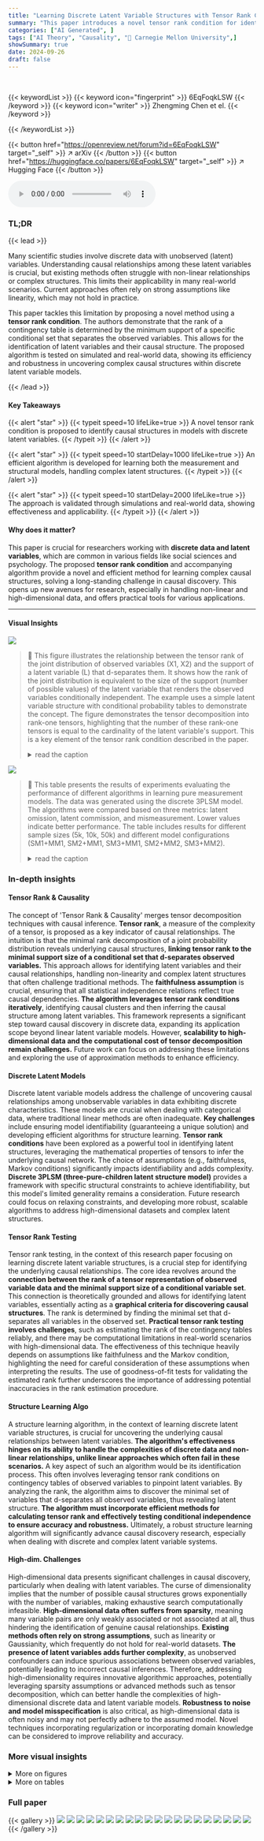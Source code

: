 ```yaml
---
title: "Learning Discrete Latent Variable Structures with Tensor Rank Conditions"
summary: "This paper introduces a novel tensor rank condition for identifying causal structures among discrete latent variables, advancing causal discovery in complex scenarios."
categories: ["AI Generated", ]
tags: ["AI Theory", "Causality", "🏢 Carnegie Mellon University",]
showSummary: true
date: 2024-09-26
draft: false
---
```


<br>

{{< keywordList >}}
{{< keyword icon="fingerprint" >}} 6EqFoqkLSW {{< /keyword >}}
{{< keyword icon="writer" >}} Zhengming Chen et el. {{< /keyword >}}
 
{{< /keywordList >}}

{{< button href="https://openreview.net/forum?id=6EqFoqkLSW" target="_self" >}}
↗ arXiv
{{< /button >}}
{{< button href="https://huggingface.co/papers/6EqFoqkLSW" target="_self" >}}
↗ Hugging Face
{{< /button >}}



<audio controls>
    <source src="https://ai-paper-reviewer.com/6EqFoqkLSW/podcast.wav" type="audio/wav">
    Your browser does not support the audio element.
</audio>


### TL;DR


{{< lead >}}

Many scientific studies involve discrete data with unobserved (latent) variables.  Understanding causal relationships among these latent variables is crucial, but existing methods often struggle with non-linear relationships or complex structures. This limits their applicability in many real-world scenarios.  Current approaches often rely on strong assumptions like linearity, which may not hold in practice.

This paper tackles this limitation by proposing a novel method using a **tensor rank condition**.  The authors demonstrate that the rank of a contingency table is determined by the minimum support of a specific conditional set that separates the observed variables.  This allows for the identification of latent variables and their causal structure. The proposed algorithm is tested on simulated and real-world data, showing its efficiency and robustness in uncovering complex causal structures within discrete latent variable models.

{{< /lead >}}


#### Key Takeaways

{{< alert "star" >}}
{{< typeit speed=10 lifeLike=true >}} A novel tensor rank condition is proposed to identify causal structures in models with discrete latent variables. {{< /typeit >}}
{{< /alert >}}

{{< alert "star" >}}
{{< typeit speed=10 startDelay=1000 lifeLike=true >}} An efficient algorithm is developed for learning both the measurement and structural models, handling complex latent structures. {{< /typeit >}}
{{< /alert >}}

{{< alert "star" >}}
{{< typeit speed=10 startDelay=2000 lifeLike=true >}} The approach is validated through simulations and real-world data, showing effectiveness and applicability. {{< /typeit >}}
{{< /alert >}}

#### Why does it matter?
This paper is crucial for researchers working with **discrete data and latent variables**, which are common in various fields like social sciences and psychology. The proposed **tensor rank condition** and accompanying algorithm provide a novel and efficient method for learning complex causal structures, solving a long-standing challenge in causal discovery. This opens up new avenues for research, especially in handling non-linear and high-dimensional data, and offers practical tools for various applications.

------
#### Visual Insights



![](https://ai-paper-reviewer.com/6EqFoqkLSW/figures_1_1.jpg)

> 🔼 This figure illustrates the relationship between the tensor rank of the joint distribution of observed variables (X1, X2) and the support of a latent variable (L) that d-separates them.  It shows how the rank of the joint distribution is equivalent to the size of the support (number of possible values) of the latent variable that renders the observed variables conditionally independent. The example uses a simple latent variable structure with conditional probability tables to demonstrate the concept. The figure demonstrates the tensor decomposition into rank-one tensors, highlighting that the number of these rank-one tensors is equal to the cardinality of the latent variable's support. This is a key element of the tensor rank condition described in the paper.
> <details>
> <summary>read the caption</summary>
> Figure 1: Illustrating the graphical criteria of the tensor rank condition, the rank of the joint distribution is determined by the support of a specific conditional set that d-separates all observed variables, i.e., Rank(P(X1, X2)) = |supp(L)| = 2. See Example 3.4 for details.
> </details>





![](https://ai-paper-reviewer.com/6EqFoqkLSW/tables_3_1.jpg)

> 🔼 This table presents the results of experiments evaluating the performance of different algorithms in learning pure measurement models. The data was generated using the discrete 3PLSM model. The algorithms were compared based on three metrics: latent omission, latent commission, and mismeasurement. Lower values indicate better performance.  The table includes results for different sample sizes (5k, 10k, 50k) and different model configurations (SM1+MM1, SM2+MM1, SM3+MM1, SM2+MM2, SM3+MM2).
> <details>
> <summary>read the caption</summary>
> Table 2: Results on learning pure measurement models, where the data is generated by the discrete 3PLSM. Lower value means higher accuracy.
> </details>





### In-depth insights


#### Tensor Rank & Causality
The concept of 'Tensor Rank & Causality' merges tensor decomposition techniques with causal inference.  **Tensor rank**, a measure of the complexity of a tensor, is proposed as a key indicator of causal relationships. The intuition is that the minimal rank decomposition of a joint probability distribution reveals underlying causal structures, **linking tensor rank to the minimal support size of a conditional set that d-separates observed variables.** This approach allows for identifying latent variables and their causal relationships, handling non-linearity and complex latent structures that often challenge traditional methods.  The **faithfulness assumption** is crucial, ensuring that all statistical independence relations reflect true causal dependencies. **The algorithm leverages tensor rank conditions iteratively**, identifying causal clusters and then inferring the causal structure among latent variables. This framework represents a significant step toward causal discovery in discrete data, expanding its application scope beyond linear latent variable models. However, **scalability to high-dimensional data and the computational cost of tensor decomposition remain challenges.** Future work can focus on addressing these limitations and exploring the use of approximation methods to enhance efficiency.

#### Discrete Latent Models
Discrete latent variable models address the challenge of uncovering causal relationships among unobservable variables in data exhibiting discrete characteristics.  These models are crucial when dealing with categorical data, where traditional linear methods are often inadequate.  **Key challenges** include ensuring model identifiability (guaranteeing a unique solution) and developing efficient algorithms for structure learning.  **Tensor rank conditions** have been explored as a powerful tool in identifying latent structures, leveraging the mathematical properties of tensors to infer the underlying causal network.  The choice of assumptions (e.g., faithfulness, Markov conditions) significantly impacts identifiability and adds complexity.  **Discrete 3PLSM (three-pure-children latent structure model)** provides a framework with specific structural constraints to achieve identifiability, but this model's limited generality remains a consideration.  Future research could focus on relaxing constraints, and developing more robust, scalable algorithms to address high-dimensional datasets and complex latent structures.

#### Tensor Rank Testing
Tensor rank testing, in the context of this research paper focusing on learning discrete latent variable structures, is a crucial step for identifying the underlying causal relationships.  The core idea revolves around the **connection between the rank of a tensor representation of observed variable data and the minimal support size of a conditional variable set**.  This connection is theoretically grounded and allows for identifying latent variables, essentially acting as a **graphical criteria for discovering causal structures**.  The rank is determined by finding the minimal set that d-separates all variables in the observed set.  **Practical tensor rank testing involves challenges**, such as estimating the rank of the contingency tables reliably, and there may be computational limitations in real-world scenarios with high-dimensional data.  The effectiveness of this technique heavily depends on assumptions like faithfulness and the Markov condition, highlighting the need for careful consideration of these assumptions when interpreting the results. The use of goodness-of-fit tests for validating the estimated rank further underscores the importance of addressing potential inaccuracies in the rank estimation procedure.

#### Structure Learning Algo
A structure learning algorithm, in the context of learning discrete latent variable structures, is crucial for uncovering the underlying causal relationships between latent variables.  **The algorithm's effectiveness hinges on its ability to handle the complexities of discrete data and non-linear relationships, unlike linear approaches which often fail in these scenarios.**  A key aspect of such an algorithm would be its identification process.  This often involves leveraging tensor rank conditions on contingency tables of observed variables to pinpoint latent variables. By analyzing the rank, the algorithm aims to discover the minimal set of variables that d-separates all observed variables, thus revealing latent structure.  **The algorithm must incorporate efficient methods for calculating tensor rank and effectively testing conditional independence to ensure accuracy and robustness.** Ultimately, a robust structure learning algorithm will significantly advance causal discovery research, especially when dealing with discrete and complex latent variable systems.

#### High-dim. Challenges
High-dimensional data presents significant challenges in causal discovery, particularly when dealing with latent variables.  The curse of dimensionality implies that the number of possible causal structures grows exponentially with the number of variables, making exhaustive search computationally infeasible.  **High-dimensional data often suffers from sparsity**, meaning many variable pairs are only weakly associated or not associated at all, thus hindering the identification of genuine causal relationships.  **Existing methods often rely on strong assumptions**, such as linearity or Gaussianity, which frequently do not hold for real-world datasets.  **The presence of latent variables adds further complexity**, as unobserved confounders can induce spurious associations between observed variables, potentially leading to incorrect causal inferences.  Therefore, addressing high-dimensionality requires innovative algorithmic approaches, potentially leveraging sparsity assumptions or advanced methods such as tensor decomposition, which can better handle the complexities of high-dimensional discrete data and latent variable models.  **Robustness to noise and model misspecification** is also critical, as high-dimensional data is often noisy and may not perfectly adhere to the assumed model.  Novel techniques incorporating regularization or incorporating domain knowledge can be considered to improve reliability and accuracy.


### More visual insights

<details>
<summary>More on figures
</summary>


![](https://ai-paper-reviewer.com/6EqFoqkLSW/figures_1_2.jpg)

> 🔼 This figure illustrates how the tensor rank condition relates to the graphical structure of a discrete causal model.  Panel (a) shows a simple model with a latent variable L influencing two observed variables, X1 and X2. Panel (b) demonstrates the decomposition of the joint distribution P(X1, X2) into a sum of rank-one tensors. The rank of this tensor (which is 2 in this example) is equal to the size of the support of the latent variable L, demonstrating that the minimum support of a variable that d-separates the observed variables determines the tensor rank.
> <details>
> <summary>read the caption</summary>
> Figure 1: Illustrating the graphical criteria of the tensor rank condition, the rank of the joint distribution is determined by the support of a specific conditional set that d-separates all observed variables, i.e., Rank(P(X1, X2)) = |supp(L)| = 2. See Example 3.4 for details.
> </details>



![](https://ai-paper-reviewer.com/6EqFoqkLSW/figures_2_1.jpg)

> 🔼 This figure shows an example of a discrete latent structure model with 4 latent variables and 12 observed variables.  Subfigure (a) displays the ground truth model, with red edges representing the measurement model (relationships between latent and observed variables) and blue edges representing the structural model (relationships between latent variables). Subfigure (b) illustrates the identifiability results for the discrete 3PLSM (Discrete Latent Structure Model with Three-Pure Children), showing how the measurement model is completely identifiable and the structure model is identifiable up to Markov equivalence. Subfigure (c) shows the final identification result.
> <details>
> <summary>read the caption</summary>
> Figure 2: An example of discrete latent structure model involving 4 latent variables and 12 observed variables (sub-fig (a)). Here, the red edges form a measurement model, while the blue edges form a structural model. The theoretical result of this paper is shown in sub-fig (c).
> </details>



![](https://ai-paper-reviewer.com/6EqFoqkLSW/figures_18_1.jpg)

> 🔼 This figure illustrates four different scenarios of relationships between three observed variables (Xi, Xj, Xk) and their latent variables. (a), (b), and (c) represent cases where Xi, Xj, and Xk share a common latent parent and thus form a causal cluster. In contrast, (d) shows a case where Xi, Xj, Xk do not share a common latent parent. This example helps to explain the criteria of causal cluster identification, as proposed in Rule 1 of the paper.
> <details>
> <summary>read the caption</summary>
> Figure 4: Illustrative example for Rule 1.
> </details>



![](https://ai-paper-reviewer.com/6EqFoqkLSW/figures_19_1.jpg)

> 🔼 This figure illustrates a simple discrete causal model with a latent variable L influencing two observed variables, X1 and X2. The joint distribution P(X1,X2) can be decomposed into a sum of rank-one tensors, where the number of rank-one tensors equals the support size of the latent variable L.  The tensor rank condition states that the minimum support size of a conditional variable set that d-separates all observed variables is the rank of their joint probability distribution. This figure visually demonstrates this condition, showing the connection between the tensor rank and the d-separation relations in a causal graph.
> <details>
> <summary>read the caption</summary>
> Figure 1: Illustrating the graphical criteria of the tensor rank condition, the rank of the joint distribution is determined by the support of a specific conditional set that d-separates all observed variables, i.e., Rank(P(X1, X2)) = |supp(L)| = 2. See Example 3.4 for details.
> </details>



![](https://ai-paper-reviewer.com/6EqFoqkLSW/figures_19_2.jpg)

> 🔼 This figure presents two graphical models. Sub-figure (a) shows a ground truth model with four latent variables (L1, L2, L3, L4) and twelve observed variables (X1-X12). The red edges represent the measurement model, indicating how the latent variables influence the observed ones.  The blue edges illustrate the structural model, showing the relationships between the latent variables. Sub-figure (c) presents the identification results showing that both the measurement model and the structural model are identifiable.
> <details>
> <summary>read the caption</summary>
> Figure 2: An example of discrete latent structure model involving 4 latent variables and 12 observed variables (sub-fig (a)). Here, the red edges form a measurement model, while the blue edges form a structural model.
> </details>



![](https://ai-paper-reviewer.com/6EqFoqkLSW/figures_23_1.jpg)

> 🔼 This figure illustrates an example of a discrete latent structure model (3PLSM) with four latent variables and twelve observed variables.  Subfigure (a) shows the ground truth of the model, with red edges representing the measurement model (links between latent and observed variables) and blue edges representing the structural model (links between latent variables). Subfigure (b) illustrates the identification process for the discrete 3PLSM.  Subfigure (c) presents the theoretical identification result, showing what can be identified using the methods proposed in the paper.
> <details>
> <summary>read the caption</summary>
> Figure 2: An example of discrete latent structure model involving 4 latent variables and 12 observed variables (sub-fig (a)). Here, the red edges form a measurement model, while the blue edges form a structural model. The theoretical result of this paper is shown in sub-fig (c).
> </details>



![](https://ai-paper-reviewer.com/6EqFoqkLSW/figures_24_1.jpg)

> 🔼 The figure shows the results of conditional independence (CI) tests among latent variables using a goodness-of-fit test.  A chain structure with four latent variables (L1, L2, L3, L4), each with two observed children, is used. The plot shows p-values for various CI tests. A horizontal line indicates a significance level of 0.05; points below the line suggest rejection of the null hypothesis (i.e., independence). The results visually demonstrate the ability to distinguish true CI relationships using the proposed method.
> <details>
> <summary>read the caption</summary>
> Figure 8: Goodness of fit test for conditional independent test among latent variables
> </details>



</details>




<details>
<summary>More on tables
</summary>


![](https://ai-paper-reviewer.com/6EqFoqkLSW/tables_7_1.jpg)
> 🔼 This table presents the results of experiments comparing four different algorithms (Ours, BayPy, LTM, BPC) for learning pure measurement models in discrete data generated by the Discrete Latent Structure Model with Three-Pure Children (Discrete 3PLSM).  The algorithms are evaluated based on three metrics: latent omission (the number of missing latents), latent commission (the number of false positive latents), and mismeasurements (the number of incorrectly measured variables).  The data were generated with varying sample sizes (5k, 10k, 50k) and two different model types (SM1, SM2) with additional mismeasurement conditions.
> <details>
> <summary>read the caption</summary>
> Table 2: Results on learning pure measurement models, where the data is generated by the discrete 3PLSM. Lower value means higher accuracy.
> </details>

![](https://ai-paper-reviewer.com/6EqFoqkLSW/tables_8_1.jpg)
> 🔼 This table presents the results of experiments evaluating the performance of different algorithms in learning pure measurement models. The data used in the experiments were generated using the discrete 3PLSM model.  The algorithms are compared on three metrics: latent omission, latent commission, and mismeasurement. Lower values for these metrics indicate better performance.
> <details>
> <summary>read the caption</summary>
> Table 2: Results on learning pure measurement models, where the data is generated by the discrete 3PLSM. Lower value means higher accuracy.
> </details>

![](https://ai-paper-reviewer.com/6EqFoqkLSW/tables_23_1.jpg)
> 🔼 This table presents the results of learning pure measurement models using four different algorithms: the proposed method, Bayesian Pyramid Model (BayPy), Latent Tree Model (LTM), and Building Pure Cluster (BPC).  The data is generated using the discrete three-pure-children latent structure model (Discrete 3PLSM). The table shows the performance of each algorithm in terms of latent omission, latent commission, and mismeasurement across three different sample sizes (5k, 10k, and 50k) and two different model configurations (SM1 + MM1 and SM2 + MM1). Lower values indicate better accuracy. The results demonstrate the superior performance of the proposed method, particularly in scenarios with larger sample sizes.
> <details>
> <summary>read the caption</summary>
> Table 2: Results on learning pure measurement models, where the data is generated by the discrete 3PLSM. Lower value means higher accuracy.
> </details>

![](https://ai-paper-reviewer.com/6EqFoqkLSW/tables_25_1.jpg)
> 🔼 This table presents the results of experiments evaluating the performance of different algorithms in learning pure measurement models. The data for these experiments was generated using the discrete 3PLSM (three-pure children discrete latent structure model). The table shows the performance metrics for three different scenarios with varying sample sizes (5k, 10k, and 50k). The metrics used include latent omission, latent commission, and mismeasurements, reflecting the accuracy of the algorithms in correctly identifying the latent variables and their relationships with observed variables. Lower values indicate higher accuracy for all metrics.
> <details>
> <summary>read the caption</summary>
> Table 2: Results on learning pure measurement models, where the data is generated by the discrete 3PLSM. Lower value means higher accuracy.
> </details>

![](https://ai-paper-reviewer.com/6EqFoqkLSW/tables_26_1.jpg)
> 🔼 This table presents the results of evaluating different algorithms' performance in learning pure measurement models. The data used for evaluation was generated using the discrete 3PLSM model. The algorithms compared are: Our method, BayPy, LTM, and BPC.  The table shows the accuracy of each algorithm in three scenarios (5k, 10k, 50k samples), evaluating metrics of latent omission, latent commission, and mismeasurement. Lower scores indicate better performance.  The results are categorized based on the specific structure and measurement models used in generating the data (SM1+MM1, SM2+MM1, SM3+MM1, SM2+MM2, SM3+MM2).
> <details>
> <summary>read the caption</summary>
> Table 2: Results on learning pure measurement models, where the data is generated by the discrete 3PLSM. Lower value means higher accuracy.
> </details>

</details>




### Full paper

{{< gallery >}}
<img src="https://ai-paper-reviewer.com/6EqFoqkLSW/1.png" class="grid-w50 md:grid-w33 xl:grid-w25" />
<img src="https://ai-paper-reviewer.com/6EqFoqkLSW/2.png" class="grid-w50 md:grid-w33 xl:grid-w25" />
<img src="https://ai-paper-reviewer.com/6EqFoqkLSW/3.png" class="grid-w50 md:grid-w33 xl:grid-w25" />
<img src="https://ai-paper-reviewer.com/6EqFoqkLSW/4.png" class="grid-w50 md:grid-w33 xl:grid-w25" />
<img src="https://ai-paper-reviewer.com/6EqFoqkLSW/5.png" class="grid-w50 md:grid-w33 xl:grid-w25" />
<img src="https://ai-paper-reviewer.com/6EqFoqkLSW/6.png" class="grid-w50 md:grid-w33 xl:grid-w25" />
<img src="https://ai-paper-reviewer.com/6EqFoqkLSW/7.png" class="grid-w50 md:grid-w33 xl:grid-w25" />
<img src="https://ai-paper-reviewer.com/6EqFoqkLSW/8.png" class="grid-w50 md:grid-w33 xl:grid-w25" />
<img src="https://ai-paper-reviewer.com/6EqFoqkLSW/9.png" class="grid-w50 md:grid-w33 xl:grid-w25" />
<img src="https://ai-paper-reviewer.com/6EqFoqkLSW/10.png" class="grid-w50 md:grid-w33 xl:grid-w25" />
<img src="https://ai-paper-reviewer.com/6EqFoqkLSW/11.png" class="grid-w50 md:grid-w33 xl:grid-w25" />
<img src="https://ai-paper-reviewer.com/6EqFoqkLSW/12.png" class="grid-w50 md:grid-w33 xl:grid-w25" />
<img src="https://ai-paper-reviewer.com/6EqFoqkLSW/13.png" class="grid-w50 md:grid-w33 xl:grid-w25" />
<img src="https://ai-paper-reviewer.com/6EqFoqkLSW/14.png" class="grid-w50 md:grid-w33 xl:grid-w25" />
<img src="https://ai-paper-reviewer.com/6EqFoqkLSW/15.png" class="grid-w50 md:grid-w33 xl:grid-w25" />
<img src="https://ai-paper-reviewer.com/6EqFoqkLSW/16.png" class="grid-w50 md:grid-w33 xl:grid-w25" />
<img src="https://ai-paper-reviewer.com/6EqFoqkLSW/17.png" class="grid-w50 md:grid-w33 xl:grid-w25" />
<img src="https://ai-paper-reviewer.com/6EqFoqkLSW/18.png" class="grid-w50 md:grid-w33 xl:grid-w25" />
<img src="https://ai-paper-reviewer.com/6EqFoqkLSW/19.png" class="grid-w50 md:grid-w33 xl:grid-w25" />
<img src="https://ai-paper-reviewer.com/6EqFoqkLSW/20.png" class="grid-w50 md:grid-w33 xl:grid-w25" />
{{< /gallery >}}